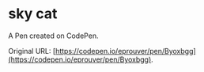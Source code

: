 # sky cat

A Pen created on CodePen.

Original URL: [https://codepen.io/eprouver/pen/Byoxbgg](https://codepen.io/eprouver/pen/Byoxbgg).

